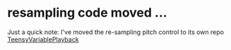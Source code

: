 # resampling code moved ...

Just a quick note: I've moved the re-sampling pitch control to its own repo [TeensyVariablePlayback](https://github.com/newdigate/https://github.com/newdigate/teensy-variable-playback)
